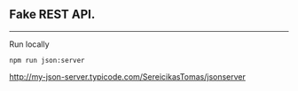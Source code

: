 ## Fake REST API.
---

Run locally

```
npm run json:server
```

http://my-json-server.typicode.com/SereicikasTomas/jsonserver
